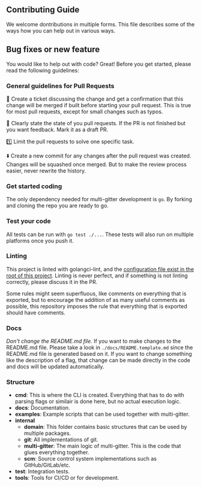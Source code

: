 Contributing Guide
----

We welcome dontributions in multiple forms. This file describes some of the ways how you can help out in various ways.

## Bug fixes or new feature

You would like to help out with code? Great! Before you get started, please read the following guidelines:

### General guidelines for Pull Requests

💬 Create a ticket discussing the change and get a confirmation that this change will be merged if built before starting your pull request. This is true for most pull requests, except for small changes such as typos.

🚧 Clearly state the state of you pull requests. If the PR is not finished but you want feedback. Mark it as a draft PR.

1️⃣ Limit the pull requests to solve one specific task. 

⬇️ Create a new commit for any changes after the pull request was created. Changes will be squashed once merged. But to make the review process easier, never rewrite the history.

### Get started coding

The only dependency needed for multi-gitter development is `go`. By forking and cloning the repo you are ready to go.

### Test your code

All tests can be run with `go test ./...`. These tests will also run on multiple platforms once you push it.

### Linting

This project is linted with golangci-lint, and the [configuration file exist in the root of this project](/.golangci.yml). Linting is never perfect, and if something is not linting correctly, please discuss it in the PR.

Some rules might seem superfluous, like comments on everything that is exported, but to encourage the addition of as many useful comments as possible, this repository imposes the rule that everything that is exported should have comments.

### Docs

*Don't change the README.md file*. If you want to make changes to the README.md file. Please take a look in `./docs/README.template.md` since the README.md file is generated based on it. If you want to change something like the description of a flag, that change can be made directly in the code and docs will be updated automatically.

### Structure

* **cmd**: This is where the CLI is created. Everything that has to do with parsing flags or similair is done here, but no actual execution logic.
* **docs**: Documentation.
* **examples**: Example scripts that can be used together with multi-gitter.
* **internal**
  * **domain**: This folder contains basic structures that can be used by multiple packages.
  * **git**: All implementations of git.
  * **multi-gitter**: The main logic of multi-gitter. This is the code that glues everything together.
  * **scm**: Source control system implementations such as GitHub/GitLab/etc.
* **test**: Integration tests.
* **tools**: Tools for CI/CD or for development.
